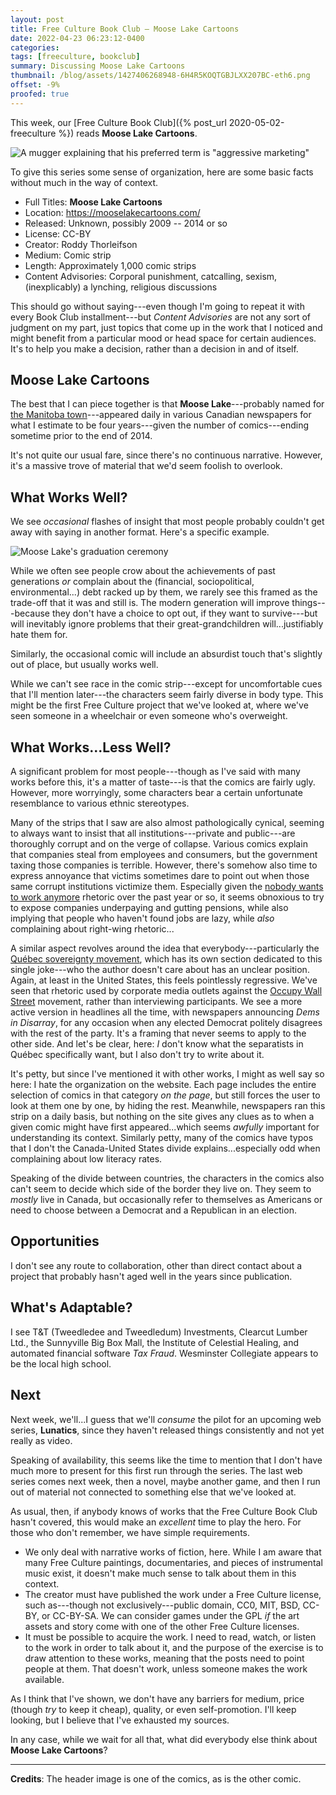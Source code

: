 ```yaml
---
layout: post
title: Free Culture Book Club — Moose Lake Cartoons
date: 2022-04-23 06:23:12-0400
categories:
tags: [freeculture, bookclub]
summary: Discussing Moose Lake Cartoons
thumbnail: /blog/assets/1427406268948-6H4R5KOQTGBJLXX207BC-eth6.png
offset: -9%
proofed: true
---
```


This week, our [Free Culture Book Club]({% post_url 2020-05-02-freeculture %}) reads **Moose Lake Cartoons**.

![A mugger explaining that his preferred term is "aggressive marketing"](/blog/assets/1427406268948-6H4R5KOQTGBJLXX207BC-eth6.png "Everybody loves muggings, but nobody wants to give any respect to the mugger, right?  OK, maybe not...")

To give this series some sense of organization, here are some basic facts without much in the way of context.

 * Full Titles:  **Moose Lake Cartoons**
 * Location:  <https://mooselakecartoons.com/>
 * Released:  Unknown, possibly 2009 -- 2014 or so
 * License:  CC-BY
 * Creator:  Roddy Thorleifson
 * Medium:  Comic strip
 * Length:  Approximately 1,000 comic strips
 * Content Advisories:  Corporal punishment, catcalling, sexism, (inexplicably) a lynching, religious discussions

This should go without saying---even though I'm going to repeat it with every Book Club installment---but *Content Advisories* are not any sort of judgment on my part, just topics that come up in the work that I noticed and might benefit from a particular mood or head space for certain audiences.  It's to help you make a decision, rather than a decision in and of itself.

## Moose Lake Cartoons

The best that I can piece together is that **Moose Lake**---probably named for [the Manitoba town](https://en.wikipedia.org/wiki/Moose_Lake,_Manitoba)---appeared daily in various Canadian newspapers for what I estimate to be four years---given the number of comics---ending sometime prior to the end of 2014.

It's not quite our usual fare, since there's no continuous narrative.  However, it's a massive trove of material that we'd seem foolish to overlook.

## What Works Well?

We see *occasional* flashes of insight that most people probably couldn't get away with saying in another format.  Here's a specific example.

![Moose Lake's graduation ceremony](/blog/assets/moose-lake-graduation.png "Not inaccurate...")

While we often see people crow about the achievements of past generations *or* complain about the (financial, sociopolitical, environmental...) debt racked up by them, we rarely see this framed as the trade-off that it was and still is.  The modern generation will improve things---because they don't have a choice to opt out, if they want to survive---but will inevitably ignore problems that their great-grandchildren will...justifiably hate them for.

Similarly, the occasional comic will include an absurdist touch that's slightly out of place, but usually works well.

While we can't see race in the comic strip---except for uncomfortable cues that I'll mention later---the characters seem fairly diverse in body type.  This might be the first Free Culture project that we've looked at, where we've seen someone in a wheelchair or even someone who's overweight.

## What Works...Less Well?

A significant problem for most people---though as I've said with many works before this, it's a matter of taste---is that the comics are fairly ugly.  However, more worryingly, some characters bear a certain unfortunate resemblance to various ethnic stereotypes.

Many of the strips that I saw are also almost pathologically cynical, seeming to always want to insist that all institutions---private and public---are thoroughly corrupt and on the verge of collapse.  Various comics explain that companies steal from employees and consumers, but the government taxing those companies is terrible.  However, there's somehow also time to express annoyance that victims sometimes dare to point out when those same corrupt institutions victimize them.  Especially given the [nobody wants to work anymore](https://inequality.org/great-divide/labor-shortage-pay-workers/) rhetoric over the past year or so, it seems obnoxious to try to expose companies underpaying and gutting pensions, while also implying that people who haven't found jobs are lazy, while *also* complaining about right-wing rhetoric...

A similar aspect revolves around the idea that everybody---particularly the [Québec sovereignty movement](https://en.wikipedia.org/wiki/Quebec_sovereignty_movement), which has its own section dedicated to this single joke---who the author doesn't care about has an unclear position.  Again, at least in the United States, this feels pointlessly regressive.  We've seen that rhetoric used by corporate media outlets against the [Occupy Wall Street](https://en.wikipedia.org/wiki/Occupy_Wall_Street) movement, rather than interviewing participants.  We see a more active version in headlines all the time, with newspapers announcing *Dems in Disarray*, for any occasion when any elected Democrat politely disagrees with the rest of the party.  It's a framing that never seems to apply to the other side.  And let's be clear, here:  *I* don't know what the separatists in Québec specifically want, but I also don't try to write about it.

It's petty, but since I've mentioned it with other works, I might as well say so here:  I hate the organization on the website.  Each page includes the entire selection of comics in that category *on the page*, but still forces the user to look at them one by one, by hiding the rest.  Meanwhile, newspapers ran this strip on a daily basis, but nothing on the site gives any clues as to when a given comic might have first appeared...which seems *awfully* important for understanding its context.  Similarly petty, many of the comics have typos that I don't the Canada-United States divide explains...especially odd when complaining about low literacy rates.

Speaking of the divide between countries, the characters in the comics also can't seem to decide which side of the border they live on.  They seem to *mostly* live in Canada, but occasionally refer to themselves as Americans or need to choose between a Democrat and a Republican in an election.

## Opportunities

I don't see any route to collaboration, other than direct contact about a project that probably hasn't aged well in the years since publication.

## What's Adaptable?

I see T&T (Tweedledee and Tweedledum) Investments, Clearcut Lumber Ltd., the Sunnyville Big Box Mall, the Institute of Celestial Healing, and automated financial software *Tax Fraud*.  Wesminster Collegiate appears to be the local high school.

## Next

Next week, we'll...I guess that we'll *consume* the pilot for an upcoming web series, **Lunatics**, since they haven't released things consistently and not yet really as video.

Speaking of availability, this seems like the time to mention that I don't have much more to present for this first run through the series.  The last web series comes next week, then a novel, maybe another game, and then I run out of material not connected to something else that we've looked at.

As usual, then, if anybody knows of works that the Free Culture Book Club hasn't covered, this would make an *excellent* time to play the hero.  For those who don't remember, we have simple requirements.

 * We only deal with narrative works of fiction, here.  While I am aware that many Free Culture paintings, documentaries, and pieces of instrumental music exist, it doesn't make much sense to talk about them in this context.
 * The creator must have published the work under a Free Culture license, such as---though not exclusively---public domain, CC0, MIT, BSD, CC-BY, or CC-BY-SA.  We can consider games under the GPL *if* the art assets and story come with one of the other Free Culture licenses.
 * It must be possible to acquire the work.  I need to read, watch, or listen to the work in order to talk about it, and the purpose of the exercise is to draw attention to these works, meaning that the posts need to point people at them.  That doesn't work, unless someone makes the work available.

As I think that I've shown, we don't have any barriers for medium, price (though *try* to keep it cheap), quality, or even self-promotion.  I'll keep looking, but I believe that I've exhausted my sources.

In any case, while we wait for all that, what did everybody else think about **Moose Lake Cartoons**?

* * *

**Credits**:  The header image is one of the comics, as is the other comic.
